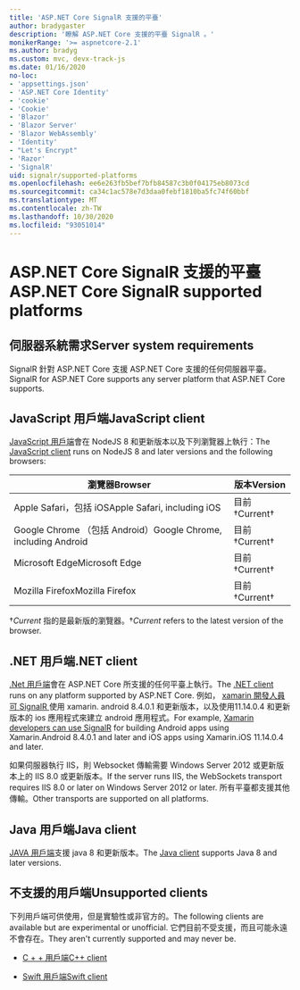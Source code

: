 ```yaml
---
title: 'ASP.NET Core SignalR 支援的平臺'
author: bradygaster
description: '瞭解 ASP.NET Core 支援的平臺 SignalR 。'
monikerRange: '>= aspnetcore-2.1'
ms.author: bradyg
ms.custom: mvc, devx-track-js
ms.date: 01/16/2020
no-loc:
- 'appsettings.json'
- 'ASP.NET Core Identity'
- 'cookie'
- 'Cookie'
- 'Blazor'
- 'Blazor Server'
- 'Blazor WebAssembly'
- 'Identity'
- "Let's Encrypt"
- 'Razor'
- 'SignalR'
uid: signalr/supported-platforms
ms.openlocfilehash: ee6e263fb5bef7bfb84587c3b0f04175eb8073cd
ms.sourcegitcommit: ca34c1ac578e7d3daa0febf1810ba5fc74f60bbf
ms.translationtype: MT
ms.contentlocale: zh-TW
ms.lasthandoff: 10/30/2020
ms.locfileid: "93051014"
---
```

# <a name="aspnet-core-no-locsignalr-supported-platforms"></a><span data-ttu-id="269fb-103">ASP.NET Core SignalR 支援的平臺</span><span class="sxs-lookup"><span data-stu-id="269fb-103">ASP.NET Core SignalR supported platforms</span></span>

## <a name="server-system-requirements"></a><span data-ttu-id="269fb-104">伺服器系統需求</span><span class="sxs-lookup"><span data-stu-id="269fb-104">Server system requirements</span></span>

<span data-ttu-id="269fb-105">SignalR 針對 ASP.NET Core 支援 ASP.NET Core 支援的任何伺服器平臺。</span><span class="sxs-lookup"><span data-stu-id="269fb-105">SignalR for ASP.NET Core supports any server platform that ASP.NET Core supports.</span></span>

## <a name="javascript-client"></a><span data-ttu-id="269fb-106">JavaScript 用戶端</span><span class="sxs-lookup"><span data-stu-id="269fb-106">JavaScript client</span></span>

<span data-ttu-id="269fb-107">[JavaScript 用戶端](xref:signalr/javascript-client)會在 NodeJS 8 和更新版本以及下列瀏覽器上執行：</span><span class="sxs-lookup"><span data-stu-id="269fb-107">The [JavaScript client](xref:signalr/javascript-client) runs on NodeJS 8 and later versions and the following browsers:</span></span>

| <span data-ttu-id="269fb-108">瀏覽器</span><span class="sxs-lookup"><span data-stu-id="269fb-108">Browser</span></span>                          | <span data-ttu-id="269fb-109">版本</span><span class="sxs-lookup"><span data-stu-id="269fb-109">Version</span></span>         |
| -------------------------------- | --------------- |
| <span data-ttu-id="269fb-110">Apple Safari，包括 iOS</span><span class="sxs-lookup"><span data-stu-id="269fb-110">Apple Safari, including iOS</span></span>      | <span data-ttu-id="269fb-111">目前&dagger;</span><span class="sxs-lookup"><span data-stu-id="269fb-111">Current&dagger;</span></span> |
| <span data-ttu-id="269fb-112">Google Chrome （包括 Android）</span><span class="sxs-lookup"><span data-stu-id="269fb-112">Google Chrome, including Android</span></span> | <span data-ttu-id="269fb-113">目前&dagger;</span><span class="sxs-lookup"><span data-stu-id="269fb-113">Current&dagger;</span></span> |
| <span data-ttu-id="269fb-114">Microsoft Edge</span><span class="sxs-lookup"><span data-stu-id="269fb-114">Microsoft Edge</span></span>                   | <span data-ttu-id="269fb-115">目前&dagger;</span><span class="sxs-lookup"><span data-stu-id="269fb-115">Current&dagger;</span></span> |
| <span data-ttu-id="269fb-116">Mozilla Firefox</span><span class="sxs-lookup"><span data-stu-id="269fb-116">Mozilla Firefox</span></span>                  | <span data-ttu-id="269fb-117">目前&dagger;</span><span class="sxs-lookup"><span data-stu-id="269fb-117">Current&dagger;</span></span> |

<span data-ttu-id="269fb-118">&dagger;*Current* 指的是最新版的瀏覽器。</span><span class="sxs-lookup"><span data-stu-id="269fb-118">&dagger;*Current* refers to the latest version of the browser.</span></span>

## <a name="net-client"></a><span data-ttu-id="269fb-119">.NET 用戶端</span><span class="sxs-lookup"><span data-stu-id="269fb-119">.NET client</span></span>

<span data-ttu-id="269fb-120">[.Net 用戶端](xref:signalr/dotnet-client)會在 ASP.NET Core 所支援的任何平臺上執行。</span><span class="sxs-lookup"><span data-stu-id="269fb-120">The [.NET client](xref:signalr/dotnet-client) runs on any platform supported by ASP.NET Core.</span></span> <span data-ttu-id="269fb-121">例如， [xamarin 開發人員可 SignalR ](https://github.com/aspnet/Announcements/issues/305)使用 xamarin. android 8.4.0.1 和更新版本，以及使用11.14.0.4 和更新版本的 ios 應用程式來建立 android 應用程式。</span><span class="sxs-lookup"><span data-stu-id="269fb-121">For example, [Xamarin developers can use SignalR](https://github.com/aspnet/Announcements/issues/305) for building Android apps using Xamarin.Android 8.4.0.1 and later and iOS apps using Xamarin.iOS 11.14.0.4 and later.</span></span>

<span data-ttu-id="269fb-122">如果伺服器執行 IIS，則 Websocket 傳輸需要 Windows Server 2012 或更新版本上的 IIS 8.0 或更新版本。</span><span class="sxs-lookup"><span data-stu-id="269fb-122">If the server runs IIS, the WebSockets transport requires IIS 8.0 or later on Windows Server 2012 or later.</span></span> <span data-ttu-id="269fb-123">所有平臺都支援其他傳輸。</span><span class="sxs-lookup"><span data-stu-id="269fb-123">Other transports are supported on all platforms.</span></span>

## <a name="java-client"></a><span data-ttu-id="269fb-124">Java 用戶端</span><span class="sxs-lookup"><span data-stu-id="269fb-124">Java client</span></span>

<span data-ttu-id="269fb-125">[JAVA 用戶端](xref:signalr/java-client)支援 java 8 和更新版本。</span><span class="sxs-lookup"><span data-stu-id="269fb-125">The [Java client](xref:signalr/java-client) supports Java 8 and later versions.</span></span>

## <a name="unsupported-clients"></a><span data-ttu-id="269fb-126">不支援的用戶端</span><span class="sxs-lookup"><span data-stu-id="269fb-126">Unsupported clients</span></span>

<span data-ttu-id="269fb-127">下列用戶端可供使用，但是實驗性或非官方的。</span><span class="sxs-lookup"><span data-stu-id="269fb-127">The following clients are available but are experimental or unofficial.</span></span> <span data-ttu-id="269fb-128">它們目前不受支援，而且可能永遠不會存在。</span><span class="sxs-lookup"><span data-stu-id="269fb-128">They aren't currently supported and may never be.</span></span>

* <span data-ttu-id="269fb-129">[C + + 用戶端](https://github.com/aspnet/SignalR-Client-Cpp)</span><span class="sxs-lookup"><span data-stu-id="269fb-129">[C++ client](https://github.com/aspnet/SignalR-Client-Cpp)</span></span>

* <span data-ttu-id="269fb-130">[Swift 用戶端](https://github.com/moozzyk/SignalR-Client-Swift)</span><span class="sxs-lookup"><span data-stu-id="269fb-130">[Swift client](https://github.com/moozzyk/SignalR-Client-Swift)</span></span>
